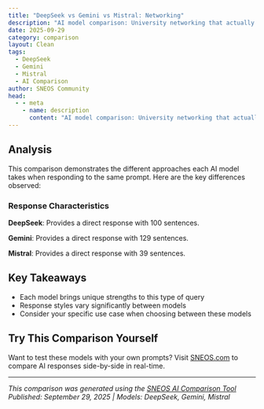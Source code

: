 ```yaml
---
title: "DeepSeek vs Gemini vs Mistral: Networking"
description: "AI model comparison: University networking that actually leads to career opportunities..."
date: 2025-09-29
category: comparison
layout: Clean
tags:
  - DeepSeek
  - Gemini
  - Mistral
  - AI Comparison
author: SNEOS Community
head:
  - - meta
    - name: description
      content: "AI model comparison: University networking that actually leads to career opportunities..."
---
```


<ChatComparison
  title="DeepSeek vs Gemini vs Mistral: Networking"
  prompt="University networking that actually leads to career opportunities"
  :responses='{
    "DeepSeek": "Of course. This is the key question for any student or recent graduate. The classic advice of \u0022just go to events and hand out business cards\u0022 is outdated and often ineffective.\n\nTrue, career-advancing networking is about **building genuine, strategic relationships.** It\u0027s a marathon, not a sprint.\n\nHere is a comprehensive guide to university networking that actually leads to opportunities, broken down into a strategic framework.\n\n### The Mindset Shift: From Taker to Giver\n\nBefore any tactics, you must change your mindset. People can sense desperation.\n*   **Bad Approach:** \u0022Hi, can you get me a job at your company?\u0022\n*   **Good Approach:** \u0022I\u0027m fascinated by your work in [their field]. I\u0027ve been learning about [relevant topic] and was curious about how you navigated your early career. Any advice for someone like me?\u0022\n\nYour goal is not to *get* something, but to *learn* and *build a connection*. Opportunities are a byproduct of strong relationships.\n\n---\n\n### Phase 1: The Foundation (On-Campus \u0026 Digital Prep)\n\nThis is about building your \u0022networking infrastructure\u0022 before you even talk to anyone.\n\n1.  **Leverage Your University\u0027s Career Center (Seriously):**\n    *   Go beyond just checking their website. Book a one-on-one appointment to discuss your career goals.\n    *   Ask for a list of **alumni** in your target industries and companies. This is a goldmine.\n    *   Inquire about mentorship programs (e.g., PeopleGrove, AlumniFire platforms).\n\n2.  **Optimize Your LinkedIn Profile:**\n    *   **Professional Photo:** No selfies, no party pics.\n    *   **Compelling Headline:** Instead of \u0022Student at XYZ University,\u0022 use \u0022Aspiring Data Analyst | Skilled in Python \u0026 SQL | XYZ University \u002725\u0022.\n    *   **Detailed \u0022About\u0022 Section:** Write a short, powerful bio about your passions, skills, and what you\u0027re seeking.\n    *   **Experience:** List relevant projects, internships, and club leadership roles. Use action verbs.\n    *   **Customize your URL:** Make it linkedin.com/in/yourname.\n\n3.  **Identify Your Targets:**\n    *   **Industries:** What fields interest you (Tech, Finance, Non-Profit, etc.)?\n    *   **Companies:** Make a \u0022dream company\u0022 list and a \u0022realistic target\u0022 list.\n    *   **Roles:** What specific job titles are you aiming for?\n\n---\n\n### Phase 2: The Outreach \u0026 Connection Strategy\n\nThis is where you actively build your network.\n\n1.  **The Warm Intro (The Best Way):**\n    *   **Professors \u0026 Advisors:** They have vast networks. Go to office hours, show genuine interest in their subject, and ask if they know anyone in [Industry X] they could introduce you to.\n    *   **Peer Network:** Your classmates interning at Google? Your friend from the coding club who just graduated? They are your first-tier network. Ask them about their experience.\n\n2.  **The Strategic Cold Outreach (To Alumni \u0026 Professionals):**\n    *   **Find Them:** Use LinkedIn\u0027s alumni tool or your university\u0027s directory.\n    *   **Craft the Perfect Message (Email or LinkedIn InMail):**\n        *   **Subject:** [Your University] Student Seeking Advice\n        *   **Opener:** \u0022Hi [Name], My name is [Your Name], and I\u0027m a [Year] [Major] student at [Your University]. I came across your profile and was really impressed by your career path, especially your work in [mention something specific].\u0022\n        *   **The \u0022Ask\u0022:** \u0022I know you must be busy, but I would be grateful for the opportunity to ask you a few questions about your experience. Would you be available for a brief 15-20 minute informational interview call in the next couple of weeks?\u0022\n    *   **Key:** Make it about *them* and their *advice*, not a job.\n\n---\n\n### Phase 3: The Interaction (Making it Count)\n\nThis is the most critical part\u2014the actual conversation.\n\n1.  **The Informational Interview:**\n    *   **Prepare:** Research the person and their company. Have 5-7 thoughtful questions ready.\n        *   \u0022What does a typical day look like in your role?\u0022\n        *   \u0022What skills are most critical for success in this field right now?\u0022\n        *   \u0022What\u0027s the biggest challenge your industry is facing?\u0022\n        *   \u0022How did your university experience help you in your career?\u0022\n    *   **Listen Actively:** Don\u0027t just wait for your turn to talk. Engage with their answers.\n    *   **Keep to Time:** Respect the 20-minute limit. If they have more time, they\u0027ll let you know.\n\n2.  **The Follow-Up (This is Non-Negotiable):**\n    *   **Send a Thank-You Note** within 24 hours. Be specific: \u0022Thank you for your insight on [specific topic]. It was incredibly helpful as I think about [your goal].\u0022\n    *   **Connect on LinkedIn** with a personalized note: \u0022Great speaking with you! I\u0027d love to stay connected.\u0022\n\n---\n\n### Phase 4: The Nurture \u0026 Leverage (Turning Connections into Opportunities)\n\nNetworking fails here if you disappear.\n\n1.  **Stay on Their Radar (Passively):**\n    *   **Engage with their content:** Like or comment thoughtfully on their LinkedIn posts every few months.\n    *   **Share updates:** When you accomplish something (a new project, internship), post it on LinkedIn. They might see it and be reminded of you.\n\n2.  **The \u0022Ask\u0022 for Opportunity (When the Time is Right):**\n    *   After you\u0027ve built a genuine rapport (e.g., you\u0027ve had a good call and exchanged a few messages), you can make a specific, low-pressure ask.\n    *   **Example:** \u0022I saw that your company just posted a [Job Title] role. Based on our conversation, it seems like a great fit for my skills. Would you be comfortable sharing a referral or letting me know who the best hiring manager to connect with might be?\u0022\n    *   **Alternative:** \u0022I\u0027m beginning my internship/job search. If you hear of any openings that might be a good fit, I would be so grateful if you could keep me in mind.\u0022\n\n### High-Impact University-Specific Opportunities\n\n*   **Club Leadership:** Don\u0027t just be a member. Become the President of the Finance Club or the Marketing Association. This gives you a reason to contact professionals to be guest speakers, creating a natural connection.\n*   **Case Competitions:** These often have judges from top companies. Your performance is your resume. Connect with the judges on LinkedIn afterward.\n*   **Career Fairs (Done Right):**\n    *   **Research:** Identify 5-10 companies you *really* want to talk to.\n    *   **Prepare an \u0022Elevator Pitch\u0022:** \u0022Hi, my name is X, I\u0027m a Y major, and I\u0027m very interested in Z roles. I was particularly impressed by your company\u0027s work in [specific project].\u0022\n    *   **Ask for a Business Card/LinkedIn Connection:** \u0022I\u0027ve really enjoyed this conversation. Would it be okay if I connected with you on LinkedIn?\u0022\n*   **Teaching Assistants (TAs) \u0026 Grad Students:** They are often connected to research projects, internships, and recent alumni. They are an underutilized resource.\n\n### Summary: What \u0022Good Networking\u0022 Looks Like in Practice\n\n*   **Bad:** Attending an event, collecting 20 business cards, and sending a generic LinkedIn request to everyone.\n*   **Good:** Researching one speaker you admire, asking a thoughtful question after their talk, connecting on LinkedIn with a reference to your conversation, and following up a month later with a relevant article they might find interesting.\n\nThe goal is to be **memorable, professional, and genuinely curious.** By focusing on building relationships rather than extracting jobs, you position yourself as a valuable future colleague, and the opportunities will naturally follow.",
    "Gemini": "Okay, let\u0027s break down how to make university networking actually lead to career opportunities.  It\u0027s not just about attending events and collecting business cards; it\u0027s about strategic engagement and building genuine relationships.\n\n**I. Mindset Shift: From Passive to Proactive**\n\n*   **Networking is NOT just for finding a job TODAY.** Think of it as building a long-term professional network that can benefit you throughout your career.  It\u0027s an investment.\n*   **Focus on giving, not just taking.**  Think about what you can offer: your skills, knowledge, enthusiasm, a fresh perspective, or even just a listening ear. People are more likely to help those who seem genuinely interested and helpful.\n*   **Be genuinely curious.**  Ask thoughtful questions and really listen to the answers.\n*   **Be yourself.** Authenticity is key.  People can spot a fake a mile away.\n\n**II. Identify Your Goals and Target Your Networking Efforts**\n\n*   **Career Interests:** What industries, roles, or companies interest you?  Be as specific as possible. This helps you target your networking.\n*   **Skills Gaps:**  What skills or knowledge do you need to develop to reach your goals?  Networking can help you identify and address these gaps.\n*   **Informational Interviews:**  Your primary goal in many networking interactions should be to gather information.  Don\u0027t immediately ask for a job.  Ask about their career path, their experiences, and advice for someone in your position.\n*   **Geographic Considerations:** Are you tied to a specific location, or are you open to moving?\n\n**III. Key Networking Avenues (and How to Maximize Them)**\n\n*   **University Resources (The Foundation)**\n    *   **Career Services/Career Centers:** This should be your *first* stop.\n        *   Attend workshops on resume writing, interviewing, and networking.\n        *   Utilize their job boards and internship databases.\n        *   Schedule mock interviews.\n        *   Attend career fairs (see below).\n        *   **Critically Important:** Get your resume reviewed by career services professionals.  Tailor it to the specific opportunities you\u0027re pursuing.\n    *   **Alumni Networks:** Your university\u0027s alumni network is a goldmine.\n        *   Use the alumni directory (often available online).\n        *   Attend alumni events (on campus or in your target city).\n        *   Join alumni groups on LinkedIn.\n        *   **Reach out to alumni individually:**  Craft personalized messages referencing their connection to your university, their industry, and why you\u0027re interested in connecting.  (See \u0022Crafting Effective Outreach\u0022 below.)\n    *   **Professors and Academic Advisors:**\n        *   Build relationships with professors whose courses align with your career interests.\n        *   Attend office hours to ask questions and discuss your career goals.\n        *   Ask for introductions to people in their network.\n        *   Participate in research projects or teaching assistant roles to gain valuable experience and build relationships.\n    *   **Student Organizations and Clubs:**\n        *   Join organizations related to your field of study or your interests.\n        *   Take on leadership roles to develop your skills and expand your network.\n        *   Attend organization events and conferences.\n    *   **University-Sponsored Events:** Career fairs, guest speaker events, industry panels.\n        *   **Career Fairs:**  Don\u0027t just walk around and collect flyers.\n            *   **Research participating companies beforehand.**  Identify companies that interest you.\n            *   **Prepare your \u0022elevator pitch.\u0022** A concise summary of who you are, what you\u0027re studying, and what you\u0027re looking for.\n            *   **Dress professionally.**\n            *   **Follow up** with recruiters you spoke with after the fair.\n*   **Online Networking (Essential in Today\u0027s World)**\n    *   **LinkedIn:**  Your online professional hub.\n        *   **Create a strong profile:**  Professional photo, compelling summary, detailed experience descriptions, skills, and recommendations.\n        *   **Connect with professors, classmates, alumni, and industry professionals.**\n        *   **Join relevant groups:**  Participate in discussions and share your insights.\n        *   **Engage with content:** Like, comment on, and share posts to build visibility.\n        *   **Use LinkedIn\u0027s search function:** Find people working in your target roles or companies.\n    *   **Other Platforms:** Depending on your field, other platforms might be relevant (e.g., GitHub for developers, Behance for designers).\n*   **External Networking (Expanding Your Reach)**\n    *   **Industry Conferences and Events:**  Look for events related to your field, even if they\u0027re not specifically targeted at students.\n    *   **Professional Organizations:**  Many industries have professional organizations (e.g., IEEE for engineers, SHRM for HR professionals).  Student memberships are often available.\n    *   **Meetup Groups:**  Find groups based on your interests or skills (e.g., coding meetups, marketing meetups).\n    *   **Volunteer Work:**  Volunteer in organizations related to your field to gain experience and meet people.\n    *   **Personal Connections:** Don\u0027t overlook your existing network of family, friends, and acquaintances.  Let them know what you\u0027re studying and what you\u0027re interested in doing. You never know who they might know.\n\n**IV. Crafting Effective Outreach**\n\n*   **Personalized Messages are Key:**  Avoid generic messages like \u0022I\u0027d like to connect.\u0022\n*   **Start with a Connection Point:**  Refer to something you have in common (e.g., \u0022I saw you spoke at [event],\u0022 \u0022I noticed you\u0027re an alum of [university],\u0022 \u0022I\u0027m also interested in [topic]\u0022).\n*   **Clearly State Your Purpose:**  Explain why you\u0027re reaching out.  Be specific about what you\u0027re hoping to gain (e.g., \u0022I\u0027d love to learn more about your experience in [industry],\u0022 \u0022I\u0027m considering a career in [field] and would appreciate your advice\u0022).\n*   **Keep it Concise:**  Respect their time.  A short, well-written message is more likely to get a response.\n*   **Offer Value (if possible):** Can you offer them something in return? (e.g., \u0022I\u0027m currently researching [topic] and would be happy to share my findings with you.\u0022)\n*   **Example (Connecting with an Alum on LinkedIn):**\n\n\u003E   \u0022Hi [Alum\u0027s Name], I\u0027m [Your Name], a junior at [University] studying [Your Major]. I came across your profile and noticed you\u0027re working as a [Their Role] at [Company]. I\u0027m very interested in [Industry/Area] and would love to learn more about your career path and experience at [Company]. Would you be open to a brief informational interview sometime in the next few weeks? Thanks for your time!\u0022\n\n**V. During the Conversation (Informational Interview or Networking Chat)**\n\n*   **Prepare Questions in Advance:**  Have a list of thoughtful questions to ask.\n*   **Active Listening:**  Pay attention to what they\u0027re saying and ask follow-up questions.\n*   **Show Enthusiasm:**  Be genuinely interested in their experiences.\n*   **Be Respectful of Their Time:**  Stick to the agreed-upon time limit.\n*   **Ask for Advice, Not a Job (Initially):**  Focus on learning from their experience and getting advice.  A good question: \u0022Based on my skills and interests, what kind of roles or companies do you think I should explore?\u0022\n*   **The \u0022Magic Question\u0022:** Near the end of the conversation, ask: \u0022Is there anyone else you think I should talk to who might be able to offer me insights into [your area of interest]?\u0022  This can open doors to even more connections.\n\n**VI. Following Up (Crucial for Building Relationships)**\n\n*   **Send a Thank-You Note (Within 24 Hours):**  Express your gratitude for their time and reiterate something you learned from the conversation.  A handwritten note is a nice touch, but an email is perfectly acceptable.\n*   **Stay in Touch (Long-Term):**\n    *   Connect with them on LinkedIn (if you haven\u0027t already).\n    *   Share relevant articles or resources that might be of interest to them.\n    *   Check in periodically (every few months) to let them know how you\u0027re progressing and to ask for further advice.\n    *   Remember birthdays or professional milestones (promotions, new jobs) with a quick congratulatory message.\n\n**VII. Tracking Your Efforts**\n\n*   **Keep a record of your networking activities:**  Who you contacted, when you contacted them, what you discussed, and any follow-up steps you need to take.  A simple spreadsheet can be very helpful. This helps you stay organized and track your progress.\n\n**VIII. Common Mistakes to Avoid**\n\n*   **Being Too Pushy:**  Don\u0027t immediately ask for a job or an internship.  Focus on building a relationship first.\n*   **Being Unprepared:**  Do your research before reaching out to someone or attending an event.\n*   **Not Following Up:**  Failing to follow up is a missed opportunity to build a lasting connection.\n*   **Being Inauthentic:**  Be yourself and be genuine in your interactions.\n*   **Burning Bridges:**  Always be professional and respectful, even if you don\u0027t get the outcome you were hoping for.\n*   **Only Networking When You Need Something:** Network consistently, not just when you\u0027re actively looking for a job.\n*   **Discounting \u0022Weaker\u0022 Ties:**  Don\u0027t only focus on high-level executives.  Peers, recent grads, and people in lateral roles can often provide valuable insights and connections.\n\n**IX.  Remember the Long Game**\n\nNetworking is an ongoing process, not a one-time event. The relationships you build in university can be invaluable throughout your career. Be patient, persistent, and focus on building genuine connections. Good luck!\n",
    "Mistral": "University networking can indeed lead to career opportunities when approached strategically. Here are some steps to help you maximize your university networking efforts:\n\n### 1. **Join Clubs and Organizations**\n   - **Professional Associations:** Join clubs related to your major or career interests.\n   - **Student Government:** Participate in student government to gain leadership experience.\n   - **Volunteer Groups:** Engage in community service and volunteer work.\n\n### 2. **Attend Career Fairs and Workshops**\n   - **Career Fairs:** Meet potential employers and learn about job opportunities.\n   - **Workshops:** Attend workshops on resume building, interview skills, and career planning.\n\n### 3. **Leverage Alumni Networks**\n   - **Alumni Events:** Attend alumni events to connect with graduates who are already in the workforce.\n   - **Mentorship Programs:** Participate in mentorship programs where alumni can provide guidance and connections.\n\n### 4. **Utilize Career Services**\n   - **Career Counseling:** Meet with career counselors to discuss your goals and get personalized advice.\n   - **Job Boards:** Regularly check the university\u2019s job board for internships and job postings.\n\n### 5. **Build Relationships with Professors**\n   - **Office Hours:** Visit professors during their office hours to discuss your career aspirations.\n   - **Research Opportunities:** Participate in research projects or assistantships to gain experience and build relationships.\n\n### 6. **Network Online**\n   - **LinkedIn:** Create a professional LinkedIn profile and connect with alumni, professors, and industry professionals.\n   - **Social Media:** Use platforms like Twitter and Facebook to join professional groups and engage in discussions.\n\n### 7. **Internships and Co-ops**\n   - **Apply for Internships:** Gain practical experience and make connections in your field.\n   - **Co-op Programs:** Participate in cooperative education programs that combine academic study with work experience.\n\n### 8. **Attend Industry Conferences**\n   - **Conferences:** Attend industry-specific conferences to meet professionals and learn about the latest trends.\n   - **Networking Events:** Participate in networking events and mixers to expand your professional circle.\n\n### 9. **Collaborate on Projects**\n   - **Group Projects:** Work on group projects with peers to build teamwork skills and make connections.\n   - **Extracurricular Activities:** Engage in extracurricular activities that align with your career interests.\n\n### 10. **Follow Up**\n   - **Thank You Notes:** Send thank you notes after meetings, interviews, or networking events.\n   - **Stay in Touch:** Keep in touch with your contacts by sending occasional updates or asking for advice.\n\n### 11. **Develop Soft Skills**\n   - **Communication:** Improve your communication skills through public speaking and writing.\n   - **Leadership:** Take on leadership roles in clubs and organizations to develop leadership skills.\n\n### 12. **Be Proactive**\n   - **Initiate Conversations:** Don\u2019t wait for opportunities to come to you; be proactive in reaching out to people.\n   - **Set Goals:** Set clear networking goals and track your progress.\n\nBy actively engaging in these activities, you can build a strong network that will support your career aspirations and open doors to new opportunities."
  }'
  published-date="16:28"
/>

## Analysis

This comparison demonstrates the different approaches each AI model takes when responding to the same prompt. Here are the key differences observed:

### Response Characteristics

**DeepSeek**: Provides a direct response with 100 sentences. 

**Gemini**: Provides a direct response with 129 sentences. 

**Mistral**: Provides a direct response with 39 sentences. 

## Key Takeaways

- Each model brings unique strengths to this type of query
- Response styles vary significantly between models
- Consider your specific use case when choosing between these models

## Try This Comparison Yourself

Want to test these models with your own prompts? Visit [SNEOS.com](https://sneos.com) to compare AI responses side-by-side in real-time.

---

*This comparison was generated using the [SNEOS AI Comparison Tool](https://sneos.com)*
*Published: September 29, 2025 | Models: DeepSeek, Gemini, Mistral*
